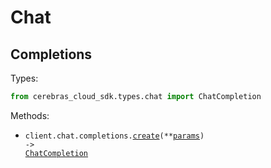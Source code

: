 # Chat

## Completions

Types:

```python
from cerebras_cloud_sdk.types.chat import ChatCompletion
```

Methods:

- <code title="post /v1/chat">client.chat.completions.<a href="./src/cerebras_cloud_sdk/resources/chat/completions.py">create</a>(\*\*<a href="src/cerebras_cloud_sdk/types/chat/completion_create_params.py">params</a>) -> <a href="./src/cerebras_cloud_sdk/types/chat/chat_completion.py">ChatCompletion</a></code>
